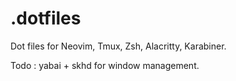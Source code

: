 # .dotfiles
Dot files for Neovim, Tmux, Zsh, Alacritty, Karabiner. 

Todo : 
yabai + skhd for window management. 
